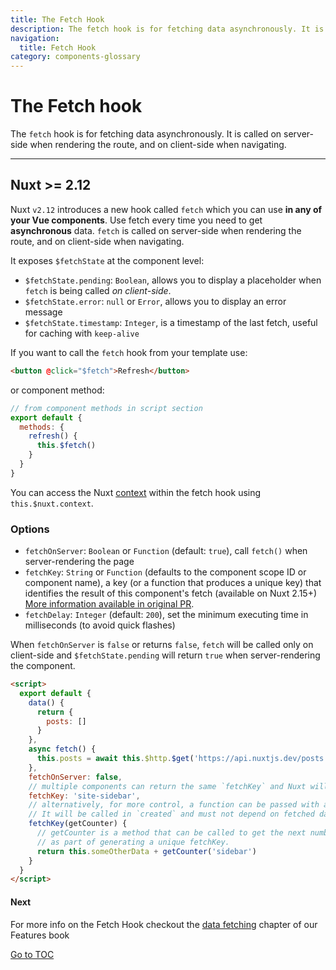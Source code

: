 ```yaml
---
title: The Fetch Hook
description: The fetch hook is for fetching data asynchronously. It is called on server-side when rendering the route, and on client-side when navigating.
navigation:
  title: Fetch Hook
category: components-glossary
---
```

# The Fetch hook

The `fetch` hook is for fetching data asynchronously. It is called on server-side when rendering the route, and on client-side when navigating.

---

## Nuxt >= 2.12

Nuxt `v2.12` introduces a new hook called `fetch` which you can use **in any of your Vue components**. Use fetch every time you need to get **asynchronous** data. `fetch` is called on server-side when rendering the route, and on client-side when navigating.

It exposes `$fetchState` at the component level:

- `$fetchState.pending`: `Boolean`, allows you to display a placeholder when `fetch` is being called _on client-side_.
- `$fetchState.error`: `null` or `Error`, allows you to display an error message
- `$fetchState.timestamp`: `Integer`, is a timestamp of the last fetch, useful for caching with `keep-alive`

If you want to call the `fetch` hook from your template use:

```html
<button @click="$fetch">Refresh</button>
```

or component method:

```javascript
// from component methods in script section
export default {
  methods: {
    refresh() {
      this.$fetch()
    }
  }
}
```

You can access the Nuxt [context](./internals-glossary/context) within the fetch hook using `this.$nuxt.context`.

### Options

- `fetchOnServer`: `Boolean` or `Function` (default: `true`), call `fetch()` when server-rendering the page
- `fetchKey`: `String` or `Function` (defaults to the component scope ID or component name), a key (or a function that produces a unique key) that identifies the result of this component's fetch (available on Nuxt 2.15+) [More information available in original PR](https://github.com/nuxt/nuxt.js/pull/8466).
- `fetchDelay`: `Integer` (default: `200`), set the minimum executing time in milliseconds (to avoid quick flashes)

When `fetchOnServer` is `false` or returns `false`, `fetch` will be called only on client-side and `$fetchState.pending` will return `true` when server-rendering the component.

```html
<script>
  export default {
    data() {
      return {
        posts: []
      }
    },
    async fetch() {
      this.posts = await this.$http.$get('https://api.nuxtjs.dev/posts')
    },
    fetchOnServer: false,
    // multiple components can return the same `fetchKey` and Nuxt will track them both separately
    fetchKey: 'site-sidebar',
    // alternatively, for more control, a function can be passed with access to the component instance
    // It will be called in `created` and must not depend on fetched data
    fetchKey(getCounter) {
      // getCounter is a method that can be called to get the next number in a sequence
      // as part of generating a unique fetchKey.
      return this.someOtherData + getCounter('sidebar')
    }
  }
</script>
```

#### Next
For more info on the Fetch Hook checkout the [data fetching](./features/data-fetching) chapter of our Features book

<span style='float: footnote;'><a href="../../../../index.html#toc">Go to TOC</a></span>
